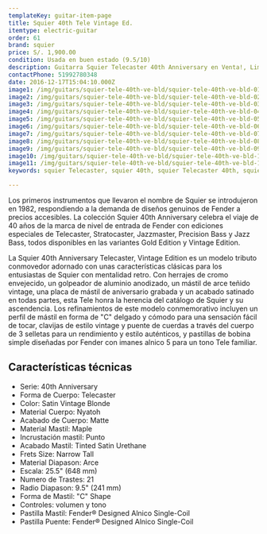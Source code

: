 ```yaml
---
templateKey: guitar-item-page
title: Squier 40th Tele Vintage Ed.
itemtype: electric-guitar
order: 61
brand: squier
price: S/. 1,900.00
condition: Usada en buen estado (9.5/10)
description: Guitarra Squier Telecaster 40th Anniversary en Venta!, Lima, Peru
contactPhone: 51992780348
date: 2016-12-17T15:04:10.000Z
image1: /img/guitars/squier-tele-40th-ve-bld/squier-tele-40th-ve-bld-01.jpg
image2: /img/guitars/squier-tele-40th-ve-bld/squier-tele-40th-ve-bld-02.jpg
image3: /img/guitars/squier-tele-40th-ve-bld/squier-tele-40th-ve-bld-03.jpg
image4: /img/guitars/squier-tele-40th-ve-bld/squier-tele-40th-ve-bld-04.jpg
image5: /img/guitars/squier-tele-40th-ve-bld/squier-tele-40th-ve-bld-05.jpg
image6: /img/guitars/squier-tele-40th-ve-bld/squier-tele-40th-ve-bld-06.jpg
image7: /img/guitars/squier-tele-40th-ve-bld/squier-tele-40th-ve-bld-07.jpg
image8: /img/guitars/squier-tele-40th-ve-bld/squier-tele-40th-ve-bld-08.jpg
image9: /img/guitars/squier-tele-40th-ve-bld/squier-tele-40th-ve-bld-09.jpg
image10: /img/guitars/squier-tele-40th-ve-bld/squier-tele-40th-ve-bld-10.jpg
image11: /img/guitars/squier-tele-40th-ve-bld/squier-tele-40th-ve-bld-11.jpg
keywords: squier Telecaster, squier 40th, squier Telecaster 40th, squier Telecaster 40th Vintage

---
```

Los primeros instrumentos que llevaron el nombre de Squier se introdujeron en 1982, respondiendo a la demanda de diseños genuinos de Fender a precios accesibles. La colección Squier 40th Anniversary celebra el viaje de 40 años de la marca de nivel de entrada de Fender con ediciones especiales de Telecaster, Stratocaster, Jazzmaster, Precision Bass y Jazz Bass, todos disponibles en las variantes Gold Edition y Vintage Edition. 

La Squier 40th Anniversary Telecaster, Vintage Edition es un modelo tributo conmovedor adornado con unas características clásicas para los entusiastas de Squier con mentalidad retro. Con herrajes de cromo envejecido, un golpeador de aluminio anodizado, un mástil de arce teñido vintage, una placa de mástil de aniversario grabada y un acabado satinado en todas partes, esta Tele honra la herencia del catálogo de Squier y su ascendencia. Los refinamientos de este modelo conmemorativo incluyen un perfil de mástil en forma de "C" delgado y cómodo para una sensación fácil de tocar, clavijas de estilo vintage y puente de cuerdas a través del cuerpo de 3 selletas para un rendimiento y estilo auténticos, y pastillas de bobina simple diseñadas por Fender con imanes alnico 5 para un tono Tele familiar.

## Características técnicas

* Serie: 40th Anniversary
* Forma de Cuerpo: Telecaster
* Color: Satin Vintage Blonde
* Material Cuerpo: Nyatoh
* Acabado de Cuerpo: Matte
* Material Mastil: Maple
* Incrustación mastil: Punto
* Acabado Mastil: Tinted Satin Urethane
* Frets Size: Narrow Tall
* Material Diapason: Arce
* Escala: 25.5" (648 mm)
* Numero de Trastes: 21
* Radio Diapason: 9.5" (241 mm)
* Forma de Mastil: "C" Shape
* Controles: volumen y tono
* Pastilla Mastil: Fender® Designed Alnico Single-Coil
* Pastilla Puente: Fender® Designed Alnico Single-Coil